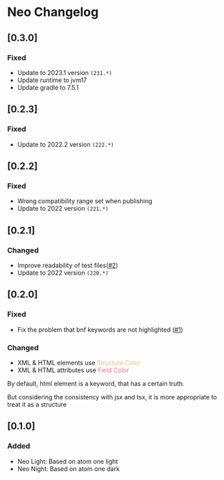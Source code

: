 <!-- Keep a Changelog guide -> https://keepachangelog.com -->

# Neo Changelog

## [0.3.0]
### Fixed
- Update to 2023.1 version `(231.*)`
- Update runtime to jvm17
- Update gradle to 7.5.1

## [0.2.3]
### Fixed
- Update to 2022.2 version `(222.*)`

## [0.2.2]
### Fixed
- Wrong compatibility range set when publishing
- Update to 2022 version `(221.*)`

## [0.2.1]
### Changed
- Improve readability of test files([#2](https://github.com/oovm/neo-intellij/issues/2))
- Update to 2022 version `(220.*)`

## [0.2.0]
### Fixed
- Fix the problem that bnf keywords are not highlighted ([#1](https://github.com/oovm/neo-intellij/pull/1))

### Changed

- XML & HTML elements use <span style="color:#E5C17C">Structure Color</span>
- XML & HTML attributes use <span style="color:#F07178">Field Color</span>

By default, html element is a keyword, that has a certain truth.

But considering the consistency with jsx and tsx, it is more appropriate to treat it as a structure

## [0.1.0]
### Added
- Neo Light: Based on atom one light
- Neo Night: Based on atom one dark
